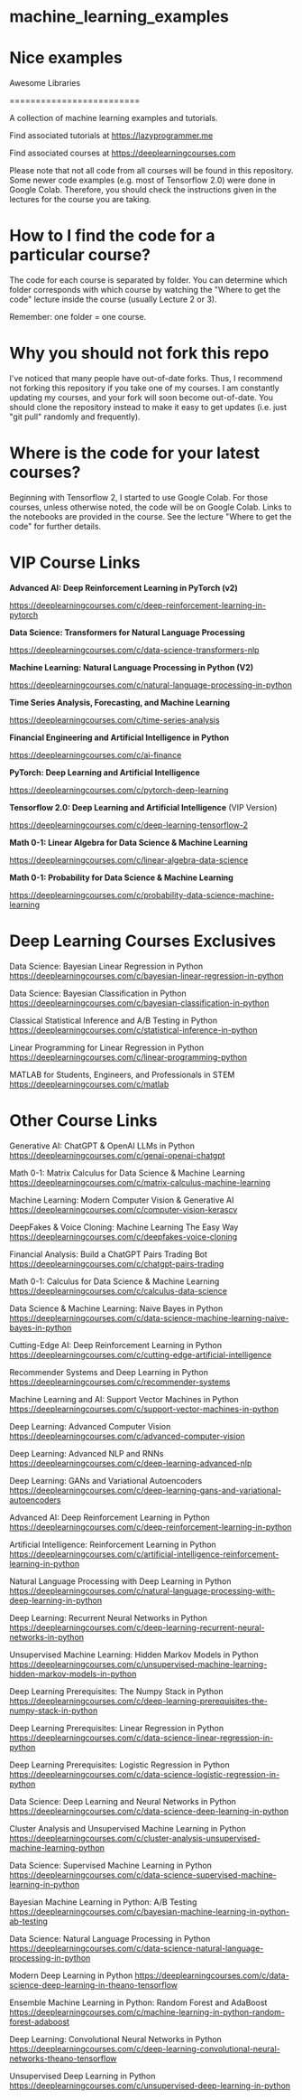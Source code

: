 machine_learning_examples
=========================

Nice examples
=========================

Awesome Libraries

=========================

A collection of machine learning examples and tutorials.

Find associated tutorials at https://lazyprogrammer.me

Find associated courses at https://deeplearningcourses.com

Please note that not all code from all courses will be found in this repository. Some newer code examples (e.g. most of Tensorflow 2.0) were done in Google Colab. Therefore, you should check the instructions given in the lectures for the course you are taking.


How to I find the code for a particular course?
===============================================

The code for each course is separated by folder. You can determine which folder corresponds with which course by watching the "Where to get the code" lecture inside the course (usually Lecture 2 or 3).

Remember: one folder = one course.


Why you should not fork this repo
=================================

I've noticed that many people have out-of-date forks. Thus, I recommend not forking this repository if you take one of my courses. I am constantly updating my courses, and your fork will soon become out-of-date. You should clone the repository instead to make it easy to get updates (i.e. just "git pull" randomly and frequently).


Where is the code for your latest courses?
==========================================

Beginning with Tensorflow 2, I started to use Google Colab. For those courses, unless otherwise noted, the code will be on Google Colab. Links to the notebooks are provided in the course. See the lecture "Where to get the code" for further details.


VIP Course Links
===================

**Advanced AI: Deep Reinforcement Learning in PyTorch (v2)**

https://deeplearningcourses.com/c/deep-reinforcement-learning-in-pytorch


**Data Science: Transformers for Natural Language Processing**

https://deeplearningcourses.com/c/data-science-transformers-nlp


**Machine Learning: Natural Language Processing in Python (V2)**

https://deeplearningcourses.com/c/natural-language-processing-in-python


**Time Series Analysis, Forecasting, and Machine Learning**

https://deeplearningcourses.com/c/time-series-analysis


**Financial Engineering and Artificial Intelligence in Python**

https://deeplearningcourses.com/c/ai-finance


**PyTorch: Deep Learning and Artificial Intelligence**

https://deeplearningcourses.com/c/pytorch-deep-learning


**Tensorflow 2.0: Deep Learning and Artificial Intelligence** (VIP Version)

https://deeplearningcourses.com/c/deep-learning-tensorflow-2


**Math 0-1: Linear Algebra for Data Science & Machine Learning**

https://deeplearningcourses.com/c/linear-algebra-data-science

**Math 0-1: Probability for Data Science & Machine Learning**

https://deeplearningcourses.com/c/probability-data-science-machine-learning


Deep Learning Courses Exclusives
================================

Data Science: Bayesian Linear Regression in Python
https://deeplearningcourses.com/c/bayesian-linear-regression-in-python

Data Science: Bayesian Classification in Python
https://deeplearningcourses.com/c/bayesian-classification-in-python

Classical Statistical Inference and A/B Testing in Python
https://deeplearningcourses.com/c/statistical-inference-in-python

Linear Programming for Linear Regression in Python
https://deeplearningcourses.com/c/linear-programming-python

MATLAB for Students, Engineers, and Professionals in STEM
https://deeplearningcourses.com/c/matlab



Other Course Links
==================

Generative AI: ChatGPT & OpenAI LLMs in Python
https://deeplearningcourses.com/c/genai-openai-chatgpt

Math 0-1: Matrix Calculus for Data Science & Machine Learning
https://deeplearningcourses.com/c/matrix-calculus-machine-learning

Machine Learning: Modern Computer Vision & Generative AI
https://deeplearningcourses.com/c/computer-vision-kerascv

DeepFakes & Voice Cloning: Machine Learning The Easy Way
https://deeplearningcourses.com/c/deepfakes-voice-cloning

Financial Analysis: Build a ChatGPT Pairs Trading Bot
https://deeplearningcourses.com/c/chatgpt-pairs-trading

Math 0-1: Calculus for Data Science & Machine Learning
https://deeplearningcourses.com/c/calculus-data-science

Data Science & Machine Learning: Naive Bayes in Python
https://deeplearningcourses.com/c/data-science-machine-learning-naive-bayes-in-python

Cutting-Edge AI: Deep Reinforcement Learning in Python
https://deeplearningcourses.com/c/cutting-edge-artificial-intelligence

Recommender Systems and Deep Learning in Python
https://deeplearningcourses.com/c/recommender-systems

Machine Learning and AI: Support Vector Machines in Python
https://deeplearningcourses.com/c/support-vector-machines-in-python

Deep Learning: Advanced Computer Vision
https://deeplearningcourses.com/c/advanced-computer-vision

Deep Learning: Advanced NLP and RNNs
https://deeplearningcourses.com/c/deep-learning-advanced-nlp

Deep Learning: GANs and Variational Autoencoders
https://deeplearningcourses.com/c/deep-learning-gans-and-variational-autoencoders

Advanced AI: Deep Reinforcement Learning in Python
https://deeplearningcourses.com/c/deep-reinforcement-learning-in-python

Artificial Intelligence: Reinforcement Learning in Python
https://deeplearningcourses.com/c/artificial-intelligence-reinforcement-learning-in-python

Natural Language Processing with Deep Learning in Python
https://deeplearningcourses.com/c/natural-language-processing-with-deep-learning-in-python

Deep Learning: Recurrent Neural Networks in Python
https://deeplearningcourses.com/c/deep-learning-recurrent-neural-networks-in-python

Unsupervised Machine Learning: Hidden Markov Models in Python
https://deeplearningcourses.com/c/unsupervised-machine-learning-hidden-markov-models-in-python

Deep Learning Prerequisites: The Numpy Stack in Python
https://deeplearningcourses.com/c/deep-learning-prerequisites-the-numpy-stack-in-python

Deep Learning Prerequisites: Linear Regression in Python
https://deeplearningcourses.com/c/data-science-linear-regression-in-python

Deep Learning Prerequisites: Logistic Regression in Python
https://deeplearningcourses.com/c/data-science-logistic-regression-in-python

Data Science: Deep Learning and Neural Networks in Python
https://deeplearningcourses.com/c/data-science-deep-learning-in-python

Cluster Analysis and Unsupervised Machine Learning in Python
https://deeplearningcourses.com/c/cluster-analysis-unsupervised-machine-learning-python

Data Science: Supervised Machine Learning in Python
https://deeplearningcourses.com/c/data-science-supervised-machine-learning-in-python

Bayesian Machine Learning in Python: A/B Testing
https://deeplearningcourses.com/c/bayesian-machine-learning-in-python-ab-testing

Data Science: Natural Language Processing in Python
https://deeplearningcourses.com/c/data-science-natural-language-processing-in-python

Modern Deep Learning in Python
https://deeplearningcourses.com/c/data-science-deep-learning-in-theano-tensorflow

Ensemble Machine Learning in Python: Random Forest and AdaBoost
https://deeplearningcourses.com/c/machine-learning-in-python-random-forest-adaboost

Deep Learning: Convolutional Neural Networks in Python
https://deeplearningcourses.com/c/deep-learning-convolutional-neural-networks-theano-tensorflow

Unsupervised Deep Learning in Python
https://deeplearningcourses.com/c/unsupervised-deep-learning-in-python
